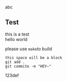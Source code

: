 abc
## Test
this is a test<br>
hello world<br>

please use ``make``to build

```
this space will be a block
git add .
git commite -m "HEY~"
```
123def
